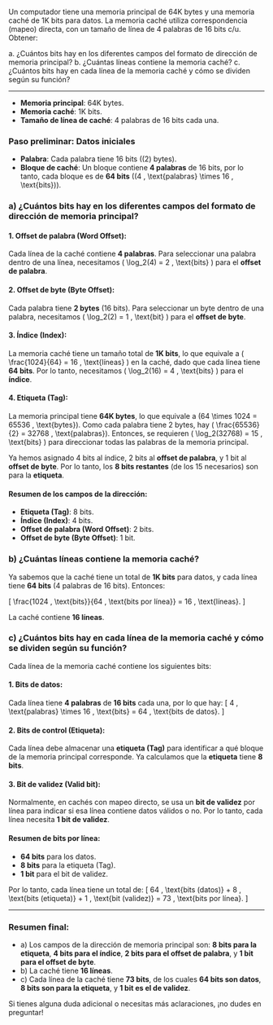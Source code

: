 Un computador tiene una memoria principal de 64K bytes y una memoria caché de 1K bits para
datos. La memoria caché utiliza correspondencia (mapeo) directa, con un tamaño de línea de 4
palabras de 16 bits c/u. Obtener:

a. ¿Cuántos bits hay en los diferentes campos del formato de dirección de memoria principal?
b. ¿Cuántas líneas contiene la memoria caché?
c. ¿Cuántos bits hay en cada línea de la memoria caché y cómo se dividen según su función?



--------------------------------------------------------------------------------------------------------


- **Memoria principal**: 64K bytes.
- **Memoria caché**: 1K bits.
- **Tamaño de línea de caché**: 4 palabras de 16 bits cada una.

### Paso preliminar: Datos iniciales

- **Palabra**: Cada palabra tiene 16 bits (\(2\) bytes).
- **Bloque de caché**: Un bloque contiene **4 palabras** de 16 bits, por lo tanto, cada bloque es de **64 bits** (\(4 \, \text{palabras} \times 16 \, \text{bits}\)).
  
### a) ¿Cuántos bits hay en los diferentes campos del formato de dirección de memoria principal?

#### 1. **Offset de palabra (Word Offset)**:
Cada línea de la caché contiene **4 palabras**. Para seleccionar una palabra dentro de una línea, necesitamos \( \log_2(4) = 2 \, \text{bits} \) para el **offset de palabra**.

#### 2. **Offset de byte (Byte Offset)**:
Cada palabra tiene **2 bytes** (16 bits). Para seleccionar un byte dentro de una palabra, necesitamos \( \log_2(2) = 1 \, \text{bit} \) para el **offset de byte**.

#### 3. **Índice (Index)**:
La memoria caché tiene un tamaño total de **1K bits**, lo que equivale a \( \frac{1024}{64} = 16 \, \text{líneas} \) en la caché, dado que cada línea tiene **64 bits**. Por lo tanto, necesitamos \( \log_2(16) = 4 \, \text{bits} \) para el **índice**.

#### 4. **Etiqueta (Tag)**:
La memoria principal tiene **64K bytes**, lo que equivale a \(64 \times 1024 = 65536 \, \text{bytes}\). Como cada palabra tiene 2 bytes, hay \( \frac{65536}{2} = 32768 \, \text{palabras}\). Entonces, se requieren \( \log_2(32768) = 15 \, \text{bits} \) para direccionar todas las palabras de la memoria principal.

Ya hemos asignado 4 bits al índice, 2 bits al **offset de palabra**, y 1 bit al **offset de byte**. Por lo tanto, los **8 bits restantes** (de los 15 necesarios) son para la **etiqueta**.

#### Resumen de los campos de la dirección:

- **Etiqueta (Tag)**: 8 bits.
- **Índice (Index)**: 4 bits.
- **Offset de palabra (Word Offset)**: 2 bits.
- **Offset de byte (Byte Offset)**: 1 bit.

### b) ¿Cuántas líneas contiene la memoria caché?

Ya sabemos que la caché tiene un total de **1K bits** para datos, y cada línea tiene **64 bits** (4 palabras de 16 bits). Entonces:

\[
\frac{1024 \, \text{bits}}{64 \, \text{bits por línea}} = 16 \, \text{líneas}.
\]

La caché contiene **16 líneas**.

### c) ¿Cuántos bits hay en cada línea de la memoria caché y cómo se dividen según su función?

Cada línea de la memoria caché contiene los siguientes bits:

#### 1. **Bits de datos**:
Cada línea tiene **4 palabras** de **16 bits** cada una, por lo que hay:
\[
4 \, \text{palabras} \times 16 \, \text{bits} = 64 \, \text{bits de datos}.
\]

#### 2. **Bits de control (Etiqueta)**:
Cada línea debe almacenar una **etiqueta (Tag)** para identificar a qué bloque de la memoria principal corresponde. Ya calculamos que la **etiqueta** tiene **8 bits**.

#### 3. **Bit de validez (Valid bit)**:
Normalmente, en cachés con mapeo directo, se usa un **bit de validez** por línea para indicar si esa línea contiene datos válidos o no. Por lo tanto, cada línea necesita **1 bit de validez**.

#### Resumen de bits por línea:

- **64 bits** para los datos.
- **8 bits** para la etiqueta (Tag).
- **1 bit** para el bit de validez.

Por lo tanto, cada línea tiene un total de:
\[
64 \, \text{bits (datos)} + 8 \, \text{bits (etiqueta)} + 1 \, \text{bit (validez)} = 73 \, \text{bits por línea}.
\]

---

### Resumen final:
- a) Los campos de la dirección de memoria principal son: **8 bits para la etiqueta**, **4 bits para el índice**, **2 bits para el offset de palabra**, y **1 bit para el offset de byte**.
- b) La caché tiene **16 líneas**.
- c) Cada línea de la caché tiene **73 bits**, de los cuales **64 bits son datos**, **8 bits son para la etiqueta**, y **1 bit es el de validez**.

Si tienes alguna duda adicional o necesitas más aclaraciones, ¡no dudes en preguntar!


